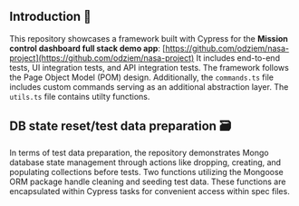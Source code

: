 ## Introduction 📖

This repository showcases a framework built with Cypress for the  **Mission control dashboard 
full stack demo app**: [https://github.com/odziem/nasa-project](https://github.com/odziem/nasa-project)
It includes end-to-end tests, UI integration tests, and API integration tests.
The framework follows the Page Object Model (POM) design. Additionally, the `commands.ts` file includes custom commands serving as an additional abstraction layer. The `utils.ts` file contains utilty functions.


## DB state reset/test data preparation 🗃️

In terms of test data preparation, the repository demonstrates Mongo database state management through actions like dropping, creating, and populating collections before tests. Two functions 
utilizing the Mongoose ORM package handle cleaning and seeding test data. These functions are encapsulated within Cypress tasks for convenient access within spec files.






